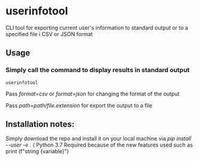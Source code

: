 userinfotool
===========

CLI tool for exporting current user's information to standard output or to a specified file i CSV or JSON format

## Usage

### Simply call the command to display results in standard output

```
userinfotool
```

Pass *format=csv* or *format=json* for changing the format of the output

Pass *path=path/file.extension* for export the output to a file

## Installation notes:

Simply download the repo and install it on your local machine via _pip install --user -e ._ ( Python 3.7  Required because of the new features used such as print (f"string {variable}")

